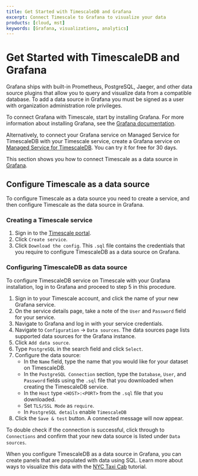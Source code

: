 ```yaml
---
title: Get Started with TimescaleDB and Grafana
excerpt: Connect Timescale to Grafana to visualize your data
products: [cloud, mst]
keywords: [Grafana, visualizations, analytics]
---
```


# Get Started with TimescaleDB and Grafana

Grafana ships with built-in Prometheus, PostgreSQL, Jaeger, and other data
source plugins that allow you to query and visualize data from a compatible
database. To add a data source in Grafana you must be signed as a user with
organization administration role privileges.

To connect Grafana with Timescale, start by installing Grafana. For more
information about installing Grafana, see the
[Grafana documentation][grafana-install].

Alternatively, to connect your Grafana service on Managed Service for
TimescaleDB with your Timescale service, create a Grafana service on [Managed
Service for TimescaleDB][managed-service]. You can try it for free for 30 days.

This section shows you how to connect Timescale as a data source in [Grafana][grafana-homepage].

## Configure Timescale as a data source

To configure Timescale as a data source you need to create a service,
and then configure Timescale as the data source in Grafana.

<Procedure>

### Creating a Timescale service

1.  Sign in to the [Timescale portal][tsc-portal].
1.  Click `Create service`.
1.  Click `Download the config`. This `.sql` file contains the credentials
    that you require to configure TimescaleDB as a data source on Grafana.

</Procedure>

<Procedure>

### Configuring TimescaleDB as data source

To configure TimescaleDB service on Timescale with your Grafana
installation, log in to Grafana and proceed to step 5 in this procedure.

1.  Sign in to your Timescale account, and click the name of
    your new Grafana service.
1.  On the service details page, take a note of the `User` and `Password` field for
    your service.
1.  Navigate to Grafana and log in with your service credentials.
1.  Navigate to `Configuration` → `Data sources`. The data sources page lists
    supported data sources for the Grafana instance.
1.  Click `Add data source`.
1.  Type `PostgreSQL` in the search field and click `Select`.
1.  Configure the data source:
    *   In the `Name` field, type the name that you would like for your dataset on      TimescaleDB.
    *   In the `PostgreSQL Connection` section, type the  `Database`, `User`,
        and `Password` fields using the `.sql` file that you downloaded when
        creating the TimescaleDB service.
    *   In the `Host` type `<HOST>:<PORT>` from the `.sql` file that you downloaded.
    *   Set `TLS/SSL Mode` as `require`.
    *   In `PostgreSQL details` enable `TimescaleDB`
1.  Click the `Save & test` button. A connected message will now appear.

</Procedure>

To double check if the connection is successful, click through to `Connections` and
confirm that your new data source is listed under `Data sources`.

When you configure TimescaleDB as a data source in Grafana, you can create
panels that are populated with data using SQL. Learn more about ways to visualize this 
data with the [NYC Taxi Cab][nyc-taxi] tutorial.

[grafana-homepage]: https://grafana.com/
[tsc-portal]: https://www.timescale.com/
[grafana-install]: https://grafana.com/docs/grafana/latest/installation/
[managed-service]: https://www.timescale.com/mst-signup
[nyc-taxi]: https://docs.timescale.com/tutorials/latest/nyc-taxi-cab/
